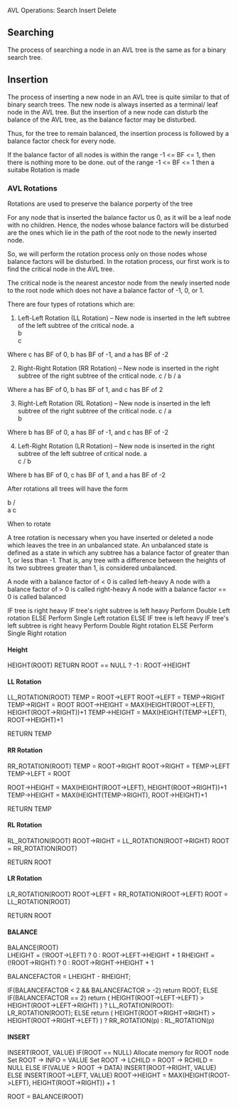 AVL Operations:
Search
Insert
Delete

## Searching
The process of searching a node in an AVL tree is the same as for a
binary search tree.


## Insertion
The process of inserting a new node in an AVL tree is quite similar to
that of binary search trees. The new node is always inserted as a terminal/
leaf node in the AVL tree. But the insertion of a new node can disturb the
balance of the AVL tree, as the balance factor may be disturbed.

Thus, for the tree to remain balanced, the insertion process is followed by a balance factor check for every node.

If the balance factor of all nodes is
  within the range -1 <= BF <= 1, then there is nothing more to be done.
  out of the range -1 <= BF <= 1 then a suitabe Rotation is made


### AVL Rotations
Rotations are used to preserve the balance porperty of the tree

For any node that is inserted the balance factor us 0, as it will be a leaf node with no children. Hence, the nodes whose balance factors will be disturbed are the ones which lie in the path of the root node to the newly inserted node.

So, we will perform the rotation process only on those nodes whose balance factors will be disturbed. In the rotation process, our first work is to find the critical node in the AVL tree.

The critical node is the nearest ancestor node from the newly inserted node to the root node which does not have a balance factor of -1, 0, or 1.

There are four types of rotations which are:
1. Left-Left Rotation (LL Rotation) – New node is inserted in the left
subtree of the left subtree of the critical node.
a
 \
  b
   \
    c

Where c has BF of 0, b has BF of -1, and a has BF of -2

2. Right-Right Rotation (RR Rotation) – New node is inserted in the
right subtree of the right subtree of the critical node.
    c
   /
  b
 /
a

Where a has BF of 0, b has BF of 1, and c has BF of 2

3. Right-Left Rotation (RL Rotation) – New node is inserted in the left
subtree of the right subtree of the critical node.
  c
 /
a
 \
  b

Where b has BF of 0, a has BF of -1, and c has BF of -2

4. Left-Right Rotation (LR Rotation) – New node is inserted in the right
subtree of the left subtree of critical node.
a
 \
  c
 /
b

Where b has BF of 0, c has BF of 1, and a has BF of -2

After rotations all trees will have the form

  b
 / \
a   c


When to rotate

A tree rotation is necessary when you have inserted or deleted a node which leaves the tree in an unbalanced state.  An unbalanced state is defined as a state in which any subtree has a balance factor of greater than 1, or less than -1.  That is, any tree with a difference between the heights of its two subtrees greater than 1, is considered unbalanced.

A node with a balance factor of < 0 is called left-heavy
A node with a balance factor of > 0 is called right-heavy
A node with a balance factor == 0 is called balanced


IF tree is right heavy
  IF tree's right subtree is left heavy
    Perform Double Left rotation
  ELSE
    Perform Single Left rotation
ELSE IF tree is left heavy
  IF tree's left subtree is right heavy
    Perform Double Right rotation
  ELSE
    Perform Single Right rotation

#### Height
HEIGHT(ROOT)
  RETURN ROOT == NULL ? -1 : ROOT->HEIGHT

#### LL Rotation
LL_ROTATION(ROOT)
  TEMP = ROOT->LEFT
  ROOT->LEFT = TEMP->RIGHT
  TEMP->RIGHT = ROOT
  ROOT->HEIGHT = MAX(HEIGHT(ROOT->LEFT), HEIGHT(ROOT->RIGHT))+1
  TEMP->HEIGHT = MAX(HEIGHT(TEMP->LEFT), ROOT->HEIGHT)+1

  RETURN TEMP

#### RR Rotation
RR_ROTATION(ROOT)
  TEMP = ROOT->RIGHT
  ROOT->RIGHT = TEMP->LEFT
  TEMP->LEFT = ROOT

  ROOT->HEIGHT = MAX(HEIGHT(ROOT->LEFT), HEIGHT(ROOT->RIGHT))+1
  TEMP->HEIGHT = MAX(HEIGHT(TEMP->RIGHT), ROOT->HEIGHT)+1

  RETURN TEMP

#### RL Rotation
RL_ROTATION(ROOT)
  ROOT->RIGHT = LL_ROTATION(ROOT->RIGHT)
  ROOT = RR_ROTATION(ROOT)

  RETURN ROOT

#### LR Rotation
LR_ROTATION(ROOT)
  ROOT->LEFT = RR_ROTATION(ROOT->LEFT)
  ROOT = LL_ROTATION(ROOT)

  RETURN ROOT


#### BALANCE

BALANCE(ROOT)  
  LHEIGHT = (!ROOT->LEFT) ? 0 : ROOT->LEFT->HEIGHT + 1
  RHEIGHT = (!ROOT->RIGHT) ? 0 : ROOT->RIGHT->HEIGHT + 1

  BALANCEFACTOR = LHEIGHT - RHEIGHT;

  IF(BALANCEFACTOR  < 2 && BALANCEFACTOR > -2)
    return ROOT;
  ELSE IF(BALANCEFACTOR == 2)
    return ( HEIGHT(ROOT->LEFT->LEFT) > HEIGHT(ROOT->LEFT->RIGHT) ) ? LL_ROTATION(ROOT): LR_ROTATION(ROOT);
  ELSE
    return ( HEIGHT(ROOT->RIGHT->RIGHT) > HEIGHT(ROOT->RIGHT->LEFT) ) ?
    RR_ROTATION(p) : RL_ROTATION(p)


#### INSERT
INSERT(ROOT, VALUE)
  IF(ROOT == NULL)
    Allocate memory for ROOT node
    Set ROOT -> INFO = VALUE
    Set ROOT -> LCHILD = ROOT -> RCHILD = NULL
  ELSE IF(VALUE > ROOT -> DATA)
    INSERT(ROOT->RIGHT, VALUE)
  ELSE
    INSERT(ROOT->LEFT, VALUE)
  ROOT->HEIGHT = MAX(HEIGHT(ROOT->LEFT), HEIGHT(ROOT->RIGHT)) + 1

  ROOT = BALANCE(ROOT)

